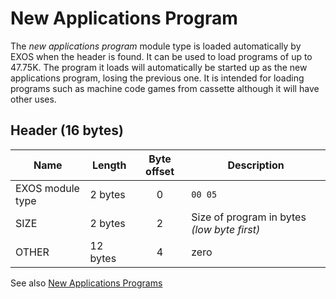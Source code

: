 # New Applications Program

The _new applications program_ module type is loaded automatically by EXOS when the header is found. It can be used to load programs of up to 47.75K. The program it loads will automatically be started up as the new applications program, losing the previous one. It is intended for loading programs such as machine code games from cassette although it will have other uses.

## Header (16 bytes)

| Name             | Length   | Byte offset | Description                                 |
| ---------------- | -------- |:-----------:| ------------------------------------------- |
| EXOS module type | 2 bytes  |      0      | `00 05`                                     |
| SIZE             | 2 bytes  |      2      | Size of program in bytes *(low byte first)* |
| OTHER            | 12 bytes |      4      | zero                                        | 

See also [New Applications Programs](http://ep.homeserver.hu/Dokumentacio/Konyvek/EXOS_2.1_technikal_information/exos/kernel/Ch10.html#10.6)

